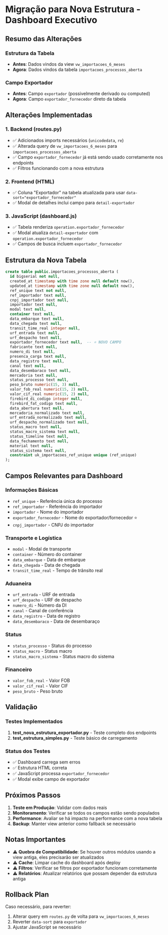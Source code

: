# Migração para Nova Estrutura - Dashboard Executivo

## Resumo das Alterações

### Estrutura da Tabela
- **Antes**: Dados vindos da view `vw_importacoes_6_meses`
- **Agora**: Dados vindos da tabela `importacoes_processos_aberta`

### Campo Exportador
- **Antes**: Campo `exportador` (possivelmente derivado ou computed)
- **Agora**: Campo `exportador_fornecedor` direto da tabela

## Alterações Implementadas

### 1. Backend (routes.py)
- ✅ Adicionados imports necessários (`unicodedata`, `re`)
- ✅ Alterada query de `vw_importacoes_6_meses` para `importacoes_processos_aberta`
- ✅ Campo `exportador_fornecedor` já está sendo usado corretamente nos endpoints
- ✅ Filtros funcionando com a nova estrutura

### 2. Frontend (HTML)
- ✅ Coluna "Exportador" na tabela atualizada para usar `data-sort="exportador_fornecedor"`
- ✅ Modal de detalhes inclui campo para `detail-exportador`

### 3. JavaScript (dashboard.js)
- ✅ Tabela renderiza `operation.exportador_fornecedor`
- ✅ Modal atualiza `detail-exportador` com `operation.exportador_fornecedor`
- ✅ Campos de busca incluem `exportador_fornecedor`

## Estrutura da Nova Tabela

```sql
create table public.importacoes_processos_aberta (
  id bigserial not null,
  created_at timestamp with time zone null default now(),
  updated_at timestamp with time zone null default now(),
  ref_unique text not null,
  ref_importador text null,
  cnpj_importador text null,
  importador text null,
  modal text null,
  container text null,
  data_embarque text null,
  data_chegada text null,
  transit_time_real integer null,
  urf_entrada text null,
  urf_despacho text null,
  exportador_fornecedor text null,  -- ⭐ NOVO CAMPO
  fabricante text null,
  numero_di text null,
  presenca_carga text null,
  data_registro text null,
  canal text null,
  data_desembaraco text null,
  mercadoria text null,
  status_processo text null,
  peso_bruto numeric(15, 3) null,
  valor_fob_real numeric(15, 2) null,
  valor_cif_real numeric(15, 2) null,
  firebird_di_codigo integer null,
  firebird_fat_codigo text null,
  data_abertura text null,
  mercadoria_normalizado text null,
  urf_entrada_normalizado text null,
  urf_despacho_normalizado text null,
  status_macro text null,
  status_macro_sistema text null,
  status_timeline text null,
  data_fechamento text null,
  material text null,
  status_sistema text null,
  constraint uk_importacoes_ref_unique unique (ref_unique)
);
```

## Campos Relevantes para Dashboard

### Informações Básicas
- `ref_unique` - Referência única do processo
- `ref_importador` - Referência do importador
- `importador` - Nome do importador
- `exportador_fornecedor` - Nome do exportador/fornecedor ⭐
- `cnpj_importador` - CNPJ do importador

### Transporte e Logística
- `modal` - Modal de transporte
- `container` - Número do container
- `data_embarque` - Data de embarque
- `data_chegada` - Data de chegada
- `transit_time_real` - Tempo de trânsito real

### Aduaneira
- `urf_entrada` - URF de entrada
- `urf_despacho` - URF de despacho
- `numero_di` - Número da DI
- `canal` - Canal de conferência
- `data_registro` - Data de registro
- `data_desembaraco` - Data de desembaraço

### Status
- `status_processo` - Status do processo
- `status_macro` - Status macro
- `status_macro_sistema` - Status macro do sistema

### Financeiro
- `valor_fob_real` - Valor FOB
- `valor_cif_real` - Valor CIF
- `peso_bruto` - Peso bruto

## Validação

### Testes Implementados
1. **test_nova_estrutura_exportador.py** - Teste completo dos endpoints
2. **test_estrutura_simples.py** - Teste básico de carregamento

### Status dos Testes
- ✅ Dashboard carrega sem erros
- ✅ Estrutura HTML correta
- ✅ JavaScript processa `exportador_fornecedor`
- ✅ Modal exibe campo de exportador

## Próximos Passos

1. **Teste em Produção**: Validar com dados reais
2. **Monitoramento**: Verificar se todos os campos estão sendo populados
3. **Performance**: Avaliar se há impacto na performance com a nova tabela
4. **Backup**: Manter view anterior como fallback se necessário

## Notas Importantes

- ⚠️ **Quebra de Compatibilidade**: Se houver outros módulos usando a view antiga, eles precisarão ser atualizados
- ⚠️ **Cache**: Limpar cache do dashboard após deploy
- ⚠️ **Filtros**: Verificar se filtros por exportador funcionam corretamente
- ⚠️ **Relatórios**: Atualizar relatórios que possam depender da estrutura antiga

## Rollback Plan

Caso necessário, para reverter:
1. Alterar query em `routes.py` de volta para `vw_importacoes_6_meses`
2. Reverter `data-sort` para `exportador`
3. Ajustar JavaScript se necessário
